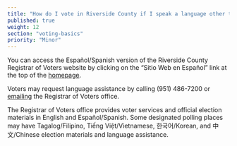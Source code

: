 ```yaml
---
title: "How do I vote in Riverside County if I speak a language other than English?"
published: true
weight: 12
section: "voting-basics"
priority: "Minor"
---
```


You can access the Español/Spanish version of the Riverside County Registrar of Voters website by clicking on the “Sitio Web en Español” link at the top of the [homepage](https://www.voteinfo.net/).  

Voters may request language assistance by calling (951) 486-7200 or [emailing](mailto:rovweb@rivco.org) the Registrar of Voters office.  

The Registrar of Voters office provides voter services and official election materials in English and Español/Spanish. Some designated polling places may have Tagalog/Filipino, Tiếng Việt/Vietnamese, 한국어/Korean, and 中文/Chinese election materials and language assistance. 